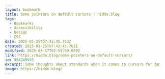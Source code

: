 ```yaml
---
layout: bookmark
title: Some pointers on default cursors | hidde.blog
tags:
  - Bookmarks
  - Accessibility
  - Design
  - CSS
date: 2025-01-25T07:43:45.763Z
created: 2025-01-25T07:43:45.763Z
modified: 2025-03-17T02:53:59.059Z
link: https://hidde.blog/some-pointers-on-default-cursors/
id: 954249995
excerpt: Some thoughts about standards when it comes to cursors for buttons.
image: https://hidde.blog/
---
```

